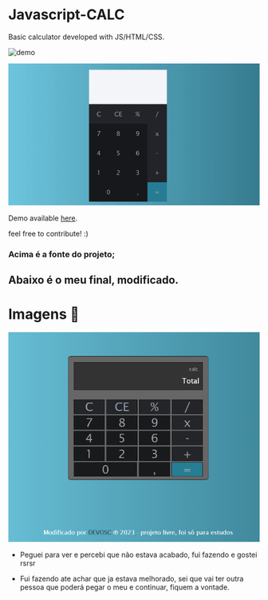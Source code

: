 # Javascript-CALC
Basic calculator developed with JS/HTML/CSS.

![demo](https://raw.githubusercontent.com/x0uter/javascript-calc/master/calc.gif)

<img src="img/calc.gif">

Demo available [here](https://andresantos.pt/calc).

feel free to contribute! :)

### Acima é a fonte do projeto;

## Abaixo é o meu final, modificado.

# Imagens 📸

<img src="img/readme.png">

- Peguei para ver e percebi que não estava acabado, fui fazendo e gostei rsrsr

- Fui fazendo ate achar que ja estava melhorado, sei que vai ter outra pessoa que poderá pegar o meu e continuar, fiquem a vontade.